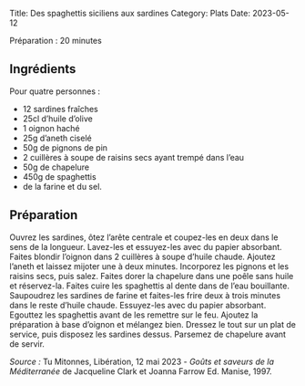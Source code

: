 Title: Des spaghettis siciliens aux sardines
Category: Plats
Date: 2023-05-12

Préparation : 20 minutes

## Ingrédients

Pour quatre personnes :

* 12 sardines fraîches
* 25cl d’huile d’olive
* 1 oignon haché
* 25g d’aneth ciselé
* 50g de pignons de pin
* 2 cuillères à soupe de raisins secs ayant trempé dans l’eau
* 50g de chapelure
* 450g de spaghettis
* de la farine et du sel.

## Préparation

Ouvrez les sardines, ôtez l’arête centrale et coupez-les en deux dans le sens de la longueur. Lavez-les
et essuyez-les avec du papier absorbant. Faites blondir l’oignon dans 2 cuillères à soupe d’huile
chaude. Ajoutez l’aneth et laissez mijoter une à deux minutes. Incorporez les pignons et les
raisins secs, puis salez. Faites dorer la chapelure dans une poêle sans huile et réservez-la.
Faites cuire les spaghettis al dente dans de l’eau bouillante. Saupoudrez les sardines de farine
et faites-les frire deux à trois minutes dans le reste d’huile chaude. Essuyez-les avec du papier
absorbant. Egouttez les spaghettis avant de les remettre sur le feu. Ajoutez la préparation à base
d’oignon et mélangez bien. Dressez le tout sur un plat de service, puis disposez les sardines
dessus. Parsemez de chapelure avant de servir. 


*Source :* Tu Mitonnes, Libération, 12 mai 2023 - *Goûts et saveurs de la Méditerranée* de Jacqueline Clark et Joanna Farrow
Ed. Manise, 1997.

